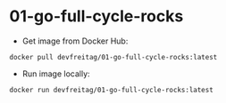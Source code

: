 # 01-go-full-cycle-rocks

- Get image from Docker Hub: 
```
docker pull devfreitag/01-go-full-cycle-rocks:latest
```
- Run image locally:
```
docker run devfreitag/01-go-full-cycle-rocks:latest
```